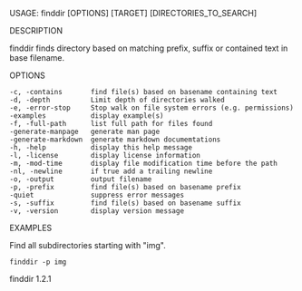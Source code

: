 
USAGE: finddir [OPTIONS] [TARGET] [DIRECTORIES_TO_SEARCH]

DESCRIPTION

finddir finds directory based on matching prefix, suffix or contained text in base filename.

OPTIONS

    -c, -contains       find file(s) based on basename containing text
    -d, -depth          Limit depth of directories walked
    -e, -error-stop     Stop walk on file system errors (e.g. permissions)
    -examples           display example(s)
    -f, -full-path      list full path for files found
    -generate-manpage   generate man page
    -generate-markdown  generate markdown documemtations
    -h, -help           display this help message
    -l, -license        display license information
    -m, -mod-time       display file modification time before the path
    -nl, -newline       if true add a trailing newline
    -o, -output         output filename
    -p, -prefix         find file(s) based on basename prefix
    -quiet              suppress error messages
    -s, -suffix         find file(s) based on basename suffix
    -v, -version        display version message


EXAMPLES

Find all subdirectories starting with "img".

	finddir -p img

finddir 1.2.1
